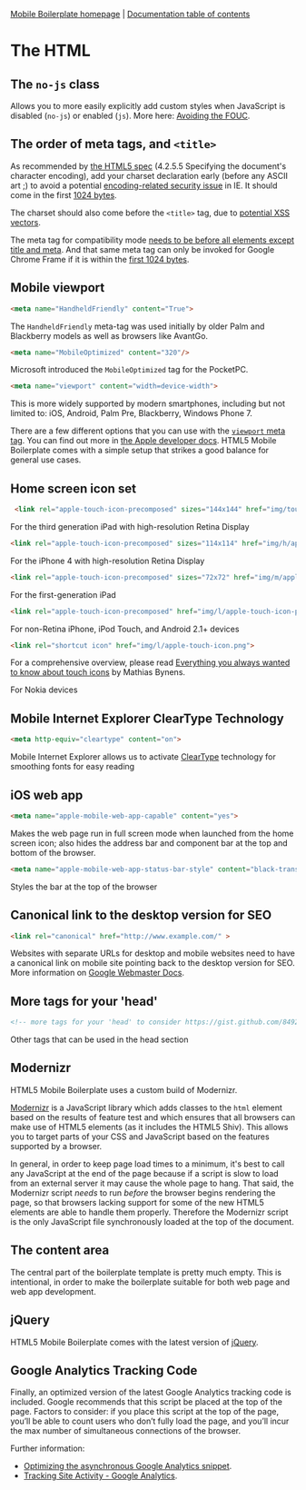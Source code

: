[Mobile Boilerplate homepage](http://html5boilerplate.com/mobile/) | [Documentation
table of contents](README.md)

# The HTML


## The `no-js` class

Allows you to more easily explicitly add custom styles when JavaScript is
disabled (`no-js`) or enabled (`js`). More here: [Avoiding the
FOUC](http://paulirish.com/2009/avoiding-the-fouc-v3/).


## The order of meta tags, and `<title>`

As recommended by [the HTML5
spec](https://html.spec.whatwg.org/multipage/semantics.html#charset)
(4.2.5.5 Specifying the document's character encoding), add your charset
declaration early (before any ASCII art ;) to avoid a potential
[encoding-related security
issue](https://code.google.com/p/doctype-mirror/wiki/ArticleUtf7) in IE. It
should come in the first [1024
bytes](https://html.spec.whatwg.org/multipage/semantics.html#charset1024).

The charset should also come before the `<title>` tag, due to [potential XSS
vectors](https://code.google.com/p/doctype-mirror/wiki/ArticleUtf7).

The meta tag for compatibility mode [needs to be before all elements except
title and meta](http://h5bp.com/f "Defining Document Compatibility - MSDN").
And that same meta tag can only be invoked for Google Chrome Frame if it is
within the [first 1024
bytes](https://code.google.com/p/chromium/issues/detail?id=23003).

## Mobile viewport

```html
<meta name="HandheldFriendly" content="True">
```

The `HandheldFriendly` meta-tag was used initially by older Palm and Blackberry models as well as browsers like AvantGo.

```html
<meta name="MobileOptimized" content="320"/>
```

Microsoft introduced the `MobileOptimized` tag for the PocketPC.

```html
<meta name="viewport" content="width=device-width">
```

This is more widely supported by modern smartphones, including but not limited to: iOS, Android, Palm Pre, Blackberry, Windows Phone 7.

There are a few different options that you can use with the [`viewport` meta
tag](https://docs.google.com/present/view?id=dkx3qtm_22dxsrgcf4 "Viewport and
Media Queries - The Complete Idiot's Guide"). You can find out more in [the
Apple developer docs](http://j.mp/mobileviewport). HTML5 Mobile Boilerplate comes with
a simple setup that strikes a good balance for general use cases.

## Home screen icon set

```html
 <link rel="apple-touch-icon-precomposed" sizes="144x144" href="img/touch/apple-touch-icon-144x144-precomposed.png">
```

For the third generation iPad with high-resolution Retina Display

```html
<link rel="apple-touch-icon-precomposed" sizes="114x114" href="img/h/apple-touch-icon.png">
```

For the iPhone 4 with high-resolution Retina Display

```html
<link rel="apple-touch-icon-precomposed" sizes="72x72" href="img/m/apple-touch-icon.png">
```

For the first-generation iPad

```html
<link rel="apple-touch-icon-precomposed" href="img/l/apple-touch-icon-precomposed.png">
```

For non-Retina iPhone, iPod Touch, and Android 2.1+ devices

```html
<link rel="shortcut icon" href="img/l/apple-touch-icon.png">
```

For a comprehensive overview, please read [Everything you always wanted to know about touch icons](https://mathiasbynens.be/notes/touch-icons) by Mathias Bynens.

For Nokia devices

## Mobile Internet Explorer ClearType Technology

```html
<meta http-equiv="cleartype" content="on">
```

Mobile Internet Explorer allows us to activate [ClearType](https://www.microsoft.com/typography/whatiscleartype.mspx) technology for smoothing fonts for easy reading

## iOS web app

```html
<meta name="apple-mobile-web-app-capable" content="yes">
```

Makes the web page run in full screen mode when launched from the home screen icon; also hides the address bar and component bar at the top and bottom of the browser.

```html
<meta name="apple-mobile-web-app-status-bar-style" content="black-translucent">
```

Styles the bar at the top of the browser

## Canonical link to the desktop version for SEO

```html
<link rel="canonical" href="http://www.example.com/" >
```

Websites with separate URLs for desktop and mobile websites need to have a canonical link on mobile site pointing back to the desktop version for SEO. More information on [Google Webmaster Docs](https://developers.google.com/webmasters/smartphone-sites/details#separateurls).

## More tags for your 'head'

```html
<!-- more tags for your 'head' to consider https://gist.github.com/849231 -->
```

Other tags that can be used in the head section

## Modernizr

HTML5 Mobile Boilerplate uses a custom build of Modernizr.

[Modernizr](http://modernizr.com) is a JavaScript library which adds classes to
the `html` element based on the results of feature test and which ensures that
all browsers can make use of HTML5 elements (as it includes the HTML5 Shiv).
This allows you to target parts of your CSS and JavaScript based on the
features supported by a browser.

In general, in order to keep page load times to a minimum, it's best to call
any JavaScript at the end of the page because if a script is slow to load
from an external server it may cause the whole page to hang. That said, the
Modernizr script *needs* to run *before* the browser begins rendering the page,
so that browsers lacking support for some of the new HTML5 elements are able to
handle them properly. Therefore the Modernizr script is the only JavaScript
file synchronously loaded at the top of the document.


## The content area

The central part of the boilerplate template is pretty much empty. This is
intentional, in order to make the boilerplate suitable for both web page and
web app development.

## jQuery

HTML5 Mobile Boilerplate comes with the latest version of [jQuery](https://jquery.com).

## Google Analytics Tracking Code

Finally, an optimized version of the latest Google Analytics tracking code is
included. Google recommends that this script be placed at the top of the page.
Factors to consider: if you place this script at the top of the page, you’ll be
able to count users who don’t fully load the page, and you’ll incur the max
number of simultaneous connections of the browser.

Further information:

* [Optimizing the asynchronous Google Analytics
  snippet](https://mathiasbynens.be/notes/async-analytics-snippet).
* [Tracking Site Activity - Google
  Analytics](https://developers.google.com/analytics/devguides/collection/gajs/asyncTracking).
